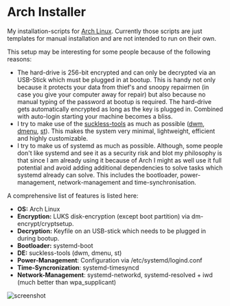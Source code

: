 # Arch Installer

My installation-scripts for [Arch Linux](https://www.archlinux.org/). Currently those scripts are just templates for manual installation and are not intended to run on their own.

This setup may be interesting for some people because of the following reasons:

- The hard-drive is 256-bit encrypted and can only be decrypted via an USB-Stick which must be plugged in at bootup. This is handy not only because it protects your data from thief's and snoopy repairmen (in case you give your computer away for repair) but also because no manual typing of the password at bootup is required. The hard-drive gets automatically encrypted as long as the key is plugged in. Combined with auto-login starting your machine becomes a bliss.
- I try to make use of the [suckless-tools](https://suckless.org/philosophy/) as much as possible ([dwm](https://dwm.suckless.org/), [dmenu](https://tools.suckless.org/dmenu/), [st](https://st.suckless.org/)). This makes the system very minimal, lightweight, efficient and highly customizable.
- I try to make us of systemd as much as possible. Although, some people don't like systemd and see it as a security risk and blot my philosophy is that since I am already using it because of Arch I might as well use it full potential and avoid adding additional dependencies to solve tasks which systemd already can solve. This includes the bootloader, power-management, network-management and time-synchronisation.

A comprehensive list of features is listed here:

- **OS:** Arch Linux
- **Encryption:** LUKS disk-encryption (except boot partition) via dm-encrypt/cryptsetup.
- **Decryption:** Keyfile on an USB-stick which needs to be plugged in during bootup.
- **Bootloader:** systemd-boot
- **DE:** suckless-tools (dwm, dmenu, st)
- **Power-Management**: Configuration via /etc/systemd/logind.conf
- **Time-Syncronization**: systemd-timesyncd
- **Network-Management**: systemd-networkd, systemd-resolved + iwd (much better than wpa_supplicant)

![screenshot](https://github.com/astier/arch-installer/blob/master/screenshot.png)
